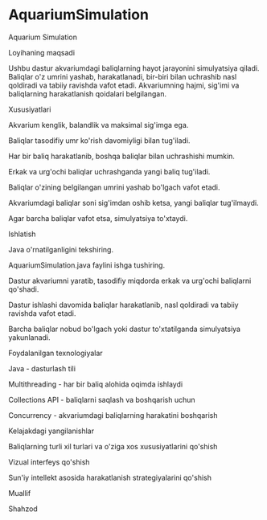 # AquariumSimulation
Aquarium Simulation

Loyihaning maqsadi

Ushbu dastur akvariumdagi baliqlarning hayot jarayonini simulyatsiya qiladi. Baliqlar o'z umrini yashab, harakatlanadi, bir-biri bilan uchrashib nasl qoldiradi va tabiiy ravishda vafot etadi. Akvariumning hajmi, sig'imi va baliqlarning harakatlanish qoidalari belgilangan.

Xususiyatlari

Akvarium kenglik, balandlik va maksimal sig'imga ega.

Baliqlar tasodifiy umr ko'rish davomiyligi bilan tug'iladi.

Har bir baliq harakatlanib, boshqa baliqlar bilan uchrashishi mumkin.

Erkak va urg'ochi baliqlar uchrashganda yangi baliq tug'iladi.

Baliqlar o'zining belgilangan umrini yashab bo'lgach vafot etadi.

Akvariumdagi baliqlar soni sig'imdan oshib ketsa, yangi baliqlar tug'ilmaydi.

Agar barcha baliqlar vafot etsa, simulyatsiya to'xtaydi.

Ishlatish

Java o'rnatilganligini tekshiring.

AquariumSimulation.java faylini ishga tushiring.

Dastur akvariumni yaratib, tasodifiy miqdorda erkak va urg'ochi baliqlarni qo'shadi.

Dastur ishlashi davomida baliqlar harakatlanib, nasl qoldiradi va tabiiy ravishda vafot etadi.

Barcha baliqlar nobud bo'lgach yoki dastur to'xtatilganda simulyatsiya yakunlanadi.

Foydalanilgan texnologiyalar

Java - dasturlash tili

Multithreading - har bir baliq alohida oqimda ishlaydi

Collections API - baliqlarni saqlash va boshqarish uchun

Concurrency - akvariumdagi baliqlarning harakatini boshqarish

Kelajakdagi yangilanishlar

Baliqlarning turli xil turlari va o'ziga xos xususiyatlarini qo'shish

Vizual interfeys qo'shish

Sun'iy intellekt asosida harakatlanish strategiyalarini qo'shish

Muallif

Shahzod
